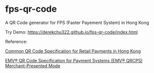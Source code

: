 # fps-qr-code
A QR Code generator for FPS (Faster Payement System) in Hong Kong

Try Demo: <a href="https://derekchu322.github.io/fps-qr-code/index.html">https://derekchu322.github.io/fps-qr-code/index.html</a>

Reference: 

<a href="https://www.hkma.gov.hk/media/eng/doc/key-functions/financial-infrastructure/infrastructure/retail-payment-initiatives/Common_QR_Code_Specification.pdf">Common QR Code Specification for Retail Payments in Hong Kong</a>

<a href="https://www.emvco.com/wp-content/plugins/pmpro-customizations/oy-getfile.php?u=/wp-content/uploads/documents/EMVCo-Merchant-Presented-QR-Specification-v1.1.pdf">EMV® QR Code Specification for Payment Systems (EMV® QRCPS) Merchant-Presented Mode</a>
